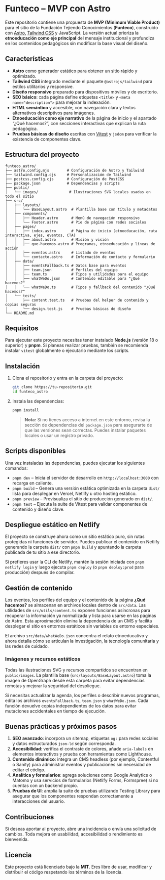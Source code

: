 # Funteco – MVP con Astro

Este repositorio contiene una propuesta de **MVP (Minimum Viable Product)** para el sitio de la Fundación Tejiendo Conocimientos (**Funteco**), construido con [Astro](https://astro.build/), [Tailwind CSS](https://tailwindcss.com/) y JavaScript. La versión actual prioriza la **etnoeducación como eje principal** del mensaje institucional y profundiza en los contenidos pedagógicos sin modificar la base visual del diseño.

## Características

- **Astro** como generador estático para obtener un sitio rápido y optimizado.
- **Tailwind CSS** integrado mediante el paquete `@astrojs/tailwind` para estilos utilitarios y responsive.
- **Diseño responsivo** preparado para dispositivos móviles y de escritorio.
- **SEO básico**: cada página define etiquetas `<title>` y `<meta name="description">` para mejorar la indexación.
- **HTML semántico** y accesible, con navegación clara y textos alternativos descriptivos para imágenes.
- **Etnoeducación como eje narrativo** de la página de inicio y el apartado “¿Qué hacemos?”, con secciones interactivas que explican la ruta pedagógica.
- **Pruebas básicas de diseño** escritas con [Vitest](https://vitest.dev/) y `jsdom` para verificar la existencia de componentes clave.

## Estructura del proyecto

```
funteco_astro/
├── astro.config.mjs        # Configuración de Astro y Tailwind
├── tailwind.config.cjs     # Personalización de Tailwind
├── postcss.config.cjs      # Configuración de PostCSS
├── package.json            # Dependencias y scripts
├── public/
│   └── images/              # Ilustraciones SVG locales usadas en todo el sitio
├── src/
│   ├── layouts/
│   │   └── BaseLayout.astro  # Plantilla base con título y metadatos
│   ├── components/
│   │   ├── Header.astro      # Menú de navegación responsivo
│   │   └── Footer.astro      # Pie de página con redes sociales
│   ├── pages/
│   │   ├── index.astro       # Página de inicio (etnoeducación, ruta interactiva, ejes, eventos, CTA)
│   │   ├── about.astro       # Misión y visión
│   │   ├── que-hacemos.astro # Programas, etnoeducación y líneas de acción
│   │   ├── eventos.astro     # Listado de eventos
│   │   └── contacto.astro    # Información de contacto y formulario
│   ├── data/
│   │   ├── eventsFallback.ts # Datos base para eventos
│   │   ├── team.json         # Perfiles del equipo
│   │   ├── team.ts           # Tipos y utilidades para el equipo
│   │   ├── whatWeDo.json     # Contenido editable para "¿Qué hacemos?"
│   │   └── whatWeDo.ts       # Tipos y fallback del contenido "¿Qué hacemos?"
│   └── tests/
│       ├── content.test.ts   # Pruebas del helper de contenido y copias seguras
│       └── design.test.js    # Pruebas básicas de diseño
└── README.md
```

## Requisitos

Para ejecutar este proyecto necesitas tener instalado **Node.js** (versión 18 o superior) y **pnpm**. Si planeas realizar pruebas, también se recomienda instalar `vitest` globalmente o ejecutarlo mediante los scripts.

## Instalación

1. Clona el repositorio y entra en la carpeta del proyecto:

   ```bash
   git clone https://tu-repositorio.git
   cd funteco_astro
   ```

2. Instala las dependencias:

   ```bash
   pnpm install
   ```

   > **Nota:** Si no tienes acceso a internet en este entorno, revisa la sección de dependencias del `package.json` para asegurarte de que las versiones sean correctas. Puedes instalar paquetes locales o usar un registro privado.

## Scripts disponibles

Una vez instaladas las dependencias, puedes ejecutar los siguientes comandos:

- `pnpm dev` – Inicia el servidor de desarrollo en `http://localhost:3000` con recarga en caliente.
- `pnpm build` – Genera una versión estática optimizada en la carpeta `dist/` lista para desplegar en Vercel, Netlify u otro hosting estático.
- `pnpm preview` – Previsualiza el sitio de producción generado en `dist/`.
- `pnpm test` – Ejecuta la suite de Vitest para validar componentes de contenido y diseño clave.

## Despliegue estático en Netlify

El proyecto se construye ahora como un sitio estático puro, sin rutas protegidas ni funciones de servidor. Puedes publicar el contenido en Netlify generando la carpeta `dist/` con `pnpm build` y apuntando la carpeta publicada de tu sitio a ese directorio.

Si prefieres usar la CLI de Netlify, mantén la sesión iniciada con `pnpm netlify login` y luego ejecuta `pnpm deploy` (o `pnpm deploy:prod` para producción) después de compilar.

## Gestión de contenido

Los eventos, los perfiles del equipo y el contenido de la página **¿Qué hacemos?** se almacenan en archivos locales dentro de `src/data`. Las utilidades de `src/utils/content.ts` exponen funciones asíncronas para recuperar la información ya normalizada y lista para usarse en las páginas de Astro. Esta aproximación elimina la dependencia de un CMS y facilita desplegar el sitio en entornos estáticos sin variables de entorno especiales.

El archivo `src/data/whatWeDo.json` concentra el relato etnoeducativo y ahora detalla cómo se articulan la investigación, la tecnología comunitaria y las redes de cuidado.

### Imágenes y recursos estáticos

Todas las ilustraciones SVG y recursos compartidos se encuentran en `public/images`. La plantilla base (`src/layouts/BaseLayout.astro`) toma la imagen de OpenGraph desde esta carpeta para evitar dependencias remotas y mejorar la seguridad del despliegue.

Si necesitas actualizar la agenda, los perfiles o describir nuevos programas, edita los archivos `eventsFallback.ts`, `team.json` y `whatWeDo.json`. Cada función devuelve copias independientes de los datos para evitar mutaciones accidentales en tiempo de ejecución.

## Buenas prácticas y próximos pasos

1. **SEO avanzado**: incorpora un sitemap, etiquetas `og:` para redes sociales y datos estructurados `json‑ld` según corresponda.
2. **Accesibilidad**: verifica el contraste de colores, añade `aria-labels` en elementos interactivos y prueba con herramientas como Lighthouse.
3. **Contenido dinámico**: integra un CMS headless (por ejemplo, Contentful o Sanity) para administrar eventos y publicaciones sin necesidad de editar el código.
4. **Analítica y formularios**: agrega soluciones como Google Analytics o Matomo y usa servicios de formularios (Netlify Forms, Formspree) si no cuentas con un backend propio.
5. **Pruebas de UI**: amplía la suite de pruebas utilizando Testing Library para asegurar que los componentes respondan correctamente a interacciones del usuario.

## Contribuciones

Si deseas aportar al proyecto, abre una incidencia o envía una solicitud de cambios. Toda mejora en usabilidad, accesibilidad o rendimiento es bienvenida.

## Licencia

Este proyecto está licenciado bajo la **MIT**. Eres libre de usar, modificar y distribuir el código respetando los términos de la licencia.